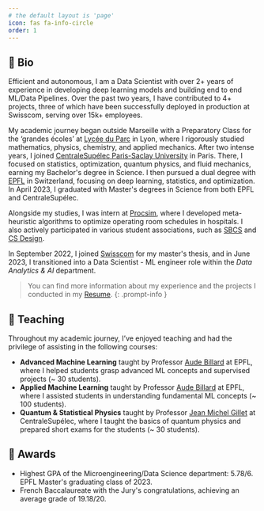 ```yaml
---
# the default layout is 'page'
icon: fas fa-info-circle
order: 1
---
```


## 📝 Bio

Efficient and autonomous, I am a Data Scientist with over 2+ years of experience in developing deep learning models and building end to end ML/Data Pipelines. Over the past two years, I have contributed to 4+ projects, three of which have been successfully deployed in production at Swisscom, serving over 15k+ employees.

My academic journey began outside Marseille with a Preparatory Class for the ‘grandes écoles’ at [Lycée du Parc](https://lyceeduparc.fr/ldp/) in Lyon, where I rigorously studied mathematics, physics, chemistry, and applied mechanics. After two intense years, I joined [CentraleSupélec Paris-Saclay University](https://www.centralesupelec.fr/en) in Paris. There, I focused on statistics, optimization, quantum physics, and fluid mechanics, earning my Bachelor's degree in Science. I then pursued a dual degree with [EPFL](https://www.epfl.ch/en/) in Switzerland, focusing on deep learning, statistics, and optimization. In April 2023, I graduated with Master's degrees in Science from both EPFL and CentraleSupélec.

Alongside my studies, I was intern at [Procsim](https://procsim.ch/en/), where I developed meta-heuristic algorithms to optimize operating room schedules in hospitals. I also actively participated in various student associations, such as [SBCS](https://www.sbcs-events.fr/) and [CS Design](https://www.facebook.com/centralesupelecdesign/).

In September 2022, I joined [Swisscom](https://www.swisscom.ch/en/about/innovation/analytics-artificial-intelligence.html) for my master's thesis, and in June 2023, I transitioned into a Data Scientist - ML engineer role within the *Data Analytics & AI* department.

> You can find more information about my experience and the projects I conducted in my [Resume](/assets/pdf/CV.pdf).
{: .prompt-info }

## 📘 Teaching

Throughout my academic journey, I’ve enjoyed teaching and had the privilege of assisting in the following courses:
- **Advanced Machine Learning** taught by Professor [Aude Billard](https://people.epfl.ch/aude.billard) at EPFL, where I helped students grasp advanced ML concepts and supervised projects (~ 30 students).
- **Applied Machine Learning** taught by Professor [Aude Billard](https://people.epfl.ch/aude.billard) at EPFL, where I assisted students in understanding fundamental ML concepts (~ 100 students).
- **Quantum & Statistical Physics** taught by Professor [Jean Michel Gillet](https://www.centralesupelec.fr/en/068C856A-E4BD-40D4-A02A-EC25B35E0C76) at CentraleSupélec, where I taught the basics of quantum physics and prepared short exams for the students (~ 30 students).

## 🏅 Awards

- Highest GPA of the Microengineering/Data Science department: 5.78/6. EPFL Master's graduating class of 2023.
- French Baccalaureate with the Jury's congratulations, achieving an average grade of 19.18/20.
